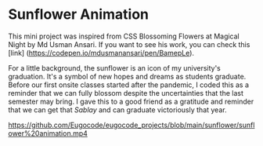 # Sunflower Animation

This mini project was inspired from CSS Blossoming Flowers at Magical Night by Md Usman Ansari. If you want to see his work, you can check this [link]
(https://codepen.io/mdusmanansari/pen/BamepLe).

For a little background, the sunflower is an icon of my university's graduation. It's a symbol of new hopes and dreams as students graduate. Before our first onsite classes started after the pandemic, I coded this as a reminder that we can fully blossom despite the uncertainties that the last semester may bring. I gave this to a good friend as a gratitude and reminder that we can get that _Sablay_ and can graduate victoriously that year. 

https://github.com/Eugocode/eugocode_projects/blob/main/sunflower/sunflower%20animation.mp4
